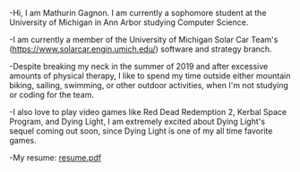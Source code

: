 -Hi, I am Mathurin Gagnon. I am currently a sophomore student at the University of Michigan in Ann Arbor studying Computer Science.

-I am currently a member of the University of Michigan Solar Car Team's (https://www.solarcar.engin.umich.edu/) software and strategy branch.

-Despite breaking my neck in the summer of 2019 and after excessive amounts of physical therapy, I like to spend my time outside either mountain biking, sailing, swimming, or other outdoor activities, when I'm not studying or coding for the team.

-I also love to play video games like Red Dead Redemption 2, Kerbal Space Program, and Dying Light, I am extremely excited about Dying Light's sequel coming out soon, since Dying Light is one of my all time favorite games.

-My resume: [resume.pdf](https://github.com/mtgagnon/mtgagnon/files/7316350/resume.pdf)

<!---
mtgagnon/mtgagnon is a ✨ special ✨ repository because its `README.md` (this file) appears on your GitHub profile.
You can click the Preview link to take a look at your changes.
--->
